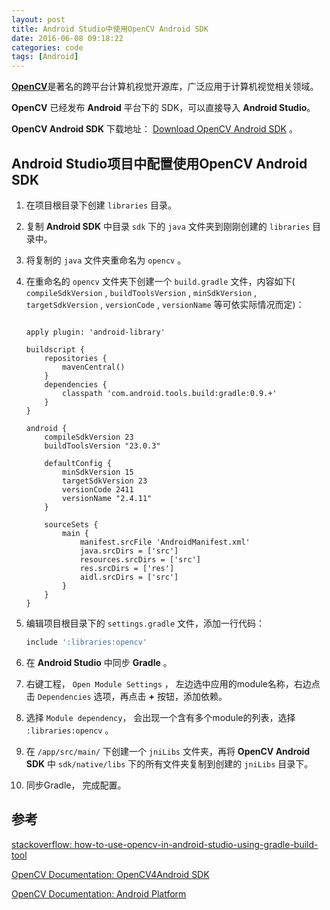 ```yaml
---
layout: post
title: Android Studio中使用OpenCV Android SDK
date: 2016-06-08 09:18:22
categories: code
tags: [Android]
---
```


[**OpenCV**](http://opencv.org/)是著名的跨平台计算机视觉开源库，广泛应用于计算机视觉相关领域。

**OpenCV** 已经发布 **Android** 平台下的 SDK，可以直接导入 **Android Studio**。

**OpenCV Android SDK** 下载地址： [Download OpenCV Android SDK](http://docs.opencv.org/2.4/doc/tutorials/introduction/android_binary_package/O4A_SDK.html#get-the-opencv4android-sdk) 。

## Android Studio项目中配置使用OpenCV Android SDK

1. 在项目根目录下创建 ```libraries``` 目录。

2. 复制 **Android SDK** 中目录 ```sdk``` 下的 ```java``` 文件夹到刚刚创建的 ```libraries``` 目录中。

3. 将复制的 ```java``` 文件夹重命名为 ```opencv``` 。

4. 在重命名的 ```opencv``` 文件夹下创建一个 ```build.gradle``` 文件，内容如下( ```compileSdkVersion``` , ```buildToolsVersion``` , ```minSdkVersion``` , ```targetSdkVersion``` , ```versionCode``` ,  ```versionName``` 等可依实际情况而定)：

    ```

    apply plugin: 'android-library'

    buildscript {
        repositories {
            mavenCentral()
        }
        dependencies {
            classpath 'com.android.tools.build:gradle:0.9.+'
        }
    }

    android {
        compileSdkVersion 23
        buildToolsVersion "23.0.3"

        defaultConfig {
            minSdkVersion 15
            targetSdkVersion 23
            versionCode 2411
            versionName "2.4.11"
        }

        sourceSets {
            main {
                manifest.srcFile 'AndroidManifest.xml'
                java.srcDirs = ['src']
                resources.srcDirs = ['src']
                res.srcDirs = ['res']
                aidl.srcDirs = ['src']
            }
        }
    }

    ```

5. 编辑项目根目录下的 ```settings.gradle``` 文件，添加一行代码：

    ```gradle
    include ':libraries:opencv'
    ```

6. 在 **Android Studio** 中同步 **Gradle** 。

7. 右键工程， ```Open Module Settings``` ， 左边选中应用的module名称，右边点击 ```Dependencies``` 选项，再点击 **+** 按钮，添加依赖。

8. 选择 ```Module dependency```， 会出现一个含有多个module的列表，选择 ```:libraries:opencv``` 。

9. 在 ```/app/src/main/``` 下创建一个 ```jniLibs``` 文件夹，再将 **OpenCV Android SDK** 中 ```sdk/native/libs``` 下的所有文件夹复制到创建的 ```jniLibs``` 目录下。

10. 同步Gradle， 完成配置。

## 参考

[stackoverflow: how-to-use-opencv-in-android-studio-using-gradle-build-tool](http://stackoverflow.com/questions/17767557/how-to-use-opencv-in-android-studio-using-gradle-build-tool/22427267#22427267)

[OpenCV Documentation: OpenCV4Android SDK](http://docs.opencv.org/2.4/doc/tutorials/introduction/android_binary_package/O4A_SDK.html)

[OpenCV Documentation: Android Platform](http://opencv.org/platforms/android.html)
